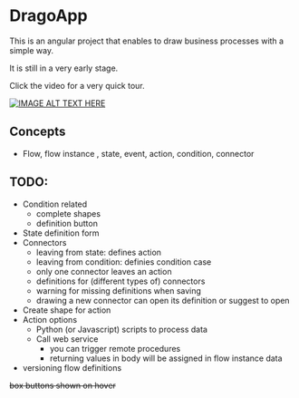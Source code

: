 # DragoApp

This is an angular project that enables to draw business processes with a simple way. 

It is still in a very early stage.

Click the video for a very quick tour.


[![IMAGE ALT TEXT HERE](https://img.youtube.com/vi/zw2irnCr2Gc/0.jpg)](https://www.youtube.com/watch?v=zw2irnCr2Gc)




## Concepts
- Flow, flow instance , state, event, action, condition, connector


## TODO:
- Condition related
  - complete shapes
  - definition button
- State definition form
- Connectors
  - leaving from state: defines action
  - leaving from condition: definies condition case
  - only one connector leaves an action
  - definitions for (different types of) connectors
  - warning for missing definitions when saving
  - drawing a new connector can open its definition or suggest to open
- Create shape for action
- Action options
  - Python (or Javascript) scripts to process data
  - Call web service
    - you can trigger remote procedures
    - returning values in body will be assigned in flow instance data
- versioning flow definitions


~~box buttons shown on hover~~
